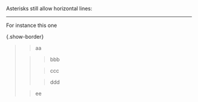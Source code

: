 <style>
  .show-border, .show-border * {
    border: 3px solid black;
    border-radius: 10px;
    padding: 10px;
  }
</style>

Asterisks still allow horizontal lines:

***

For instance this one

{.show-border}
> > aa
>
> > > bbb
> >
> > > ccc
> >
> > > ddd
>
> > ee
